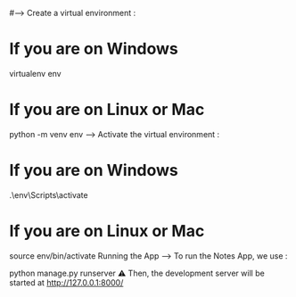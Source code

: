 #--> Create a virtual environment :

# If you are on Windows
virtualenv env
# If you are on Linux or Mac
python -m venv env
--> Activate the virtual environment :

# If you are on Windows
.\env\Scripts\activate
# If you are on Linux or Mac
source env/bin/activate
Running the App
--> To run the Notes App, we use :

python manage.py runserver
⚠ Then, the development server will be started at http://127.0.0.1:8000/
